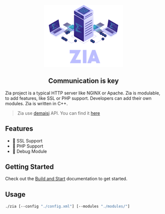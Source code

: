 <p align="center">
        <img alt="Zia" height="200px" src="./assets/logo-Zia.png">
</p>
<h2 align="center">Communication is key</h2>

Zia project is a typical HTTP server like NGINX or Apache. Zia is modulable, to add features, like SSL or PHP support. Developers can add their own modules. Zia is written in C++.

> Zia use [demaisj](https://github.com/demaisj) API. You can find it [here](https://github.com/demaisj/ZiaModuleAPISpec)

## Features

- 🔐 SSL Support
- 🐘 PHP Support
- 🚨 Debug Module

## Getting Started

Check out the [Build and Start](build-start) documentation to get started.

## Usage

```bash
./zia [--config "./config.xml"] [--modules "./modules/"]
```
